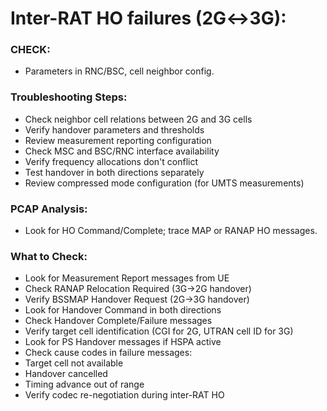 #  Inter-RAT HO failures (2G↔3G):

### CHECK:
- Parameters in RNC/BSC, cell neighbor config.

### Troubleshooting Steps: 
- Check neighbor cell relations between 2G and 3G cells 
- Verify handover parameters and thresholds 
- Review measurement reporting configuration 
- Check MSC and BSC/RNC interface availability 
- Verify frequency allocations don't conflict 
- Test handover in both directions separately 
- Review compressed mode configuration (for UMTS measurements) 

 

### PCAP Analysis:
- Look for HO Command/Complete; trace MAP or RANAP HO messages.

### What to Check:
- Look for Measurement Report messages from UE 
- Check RANAP Relocation Required (3G→2G handover) 
- Verify BSSMAP Handover Request (2G→3G handover) 
- Look for Handover Command in both directions 
- Check Handover Complete/Failure messages 
- Verify target cell identification (CGI for 2G, UTRAN cell ID for 3G) 
- Look for PS Handover messages if HSPA active 
- Check cause codes in failure messages: 
- Target cell not available 
- Handover cancelled 
- Timing advance out of range 
- Verify codec re-negotiation during inter-RAT HO 